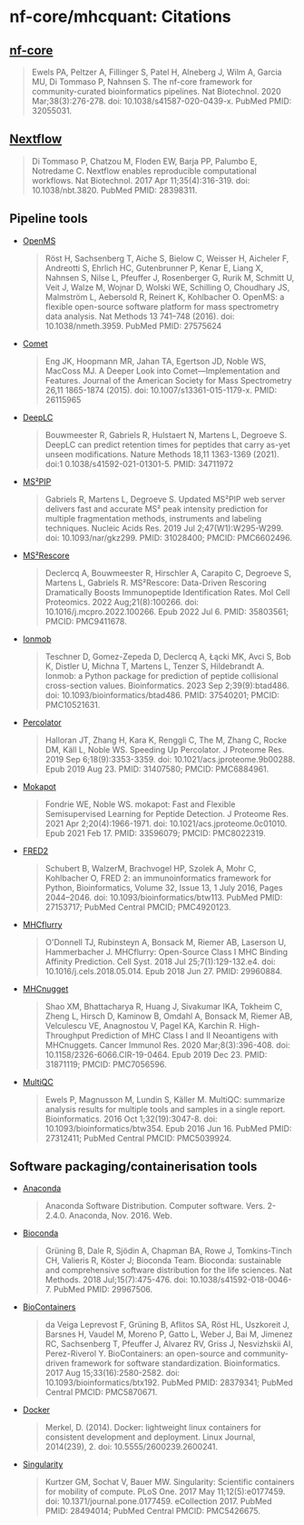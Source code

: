 # nf-core/mhcquant: Citations

## [nf-core](https://pubmed.ncbi.nlm.nih.gov/32055031/)

> Ewels PA, Peltzer A, Fillinger S, Patel H, Alneberg J, Wilm A, Garcia MU, Di Tommaso P, Nahnsen S. The nf-core framework for community-curated bioinformatics pipelines. Nat Biotechnol. 2020 Mar;38(3):276-278. doi: 10.1038/s41587-020-0439-x. PubMed PMID: 32055031.

## [Nextflow](https://pubmed.ncbi.nlm.nih.gov/28398311/)

> Di Tommaso P, Chatzou M, Floden EW, Barja PP, Palumbo E, Notredame C. Nextflow enables reproducible computational workflows. Nat Biotechnol. 2017 Apr 11;35(4):316-319. doi: 10.1038/nbt.3820. PubMed PMID: 28398311.

## Pipeline tools

- [OpenMS](https://pubmed.ncbi.nlm.nih.gov/27575624/)

  > Röst H, Sachsenberg T, Aiche S, Bielow C, Weisser H, Aicheler F, Andreotti S, Ehrlich HC, Gutenbrunner P, Kenar E, Liang X, Nahnsen S, Nilse L, Pfeuffer J, Rosenberger G, Rurik M, Schmitt U, Veit J, Walze M, Wojnar D, Wolski WE, Schilling O, Choudhary JS, Malmström L, Aebersold R, Reinert K, Kohlbacher O. OpenMS: a flexible open-source software platform for mass spectrometry data analysis. Nat Methods 13 741–748 (2016). doi: 10.1038/nmeth.3959. PubMed PMID: 27575624

- [Comet](https://pubmed.ncbi.nlm.nih.gov/26115965/)

  > Eng JK, Hoopmann MR, Jahan TA, Egertson JD, Noble WS, MacCoss MJ. A Deeper Look into Comet—Implementation and Features. Journal of the American Society for Mass Spectrometry 26,11  1865-1874 (2015). doi: 10.1007/s13361-015-1179-x. PMID: 26115965

- [DeepLC](https://pubmed.ncbi.nlm.nih.gov/34711972/)
  > Bouwmeester R, Gabriels R, Hulstaert N, Martens L, Degroeve S. DeepLC can predict retention times for peptides that carry as-yet unseen modifications. Nature Methods 18,11 1363-1369 (2021). doi:1 0.1038/s41592-021-01301-5. PMID: 34711972

- [MS²PIP](https://pubmed.ncbi.nlm.nih.gov/31028400/)
  > Gabriels R, Martens L, Degroeve S. Updated MS²PIP web server delivers fast and accurate MS² peak intensity prediction for multiple fragmentation methods, instruments and labeling techniques. Nucleic Acids Res. 2019 Jul 2;47(W1):W295-W299. doi: 10.1093/nar/gkz299. PMID: 31028400; PMCID: PMC6602496.

- [MS²Rescore](https://pubmed.ncbi.nlm.nih.gov/35803561/)
  > Declercq A, Bouwmeester R, Hirschler A, Carapito C, Degroeve S, Martens L, Gabriels R. MS²Rescore: Data-Driven Rescoring Dramatically Boosts Immunopeptide Identification Rates. Mol Cell Proteomics. 2022 Aug;21(8):100266. doi: 10.1016/j.mcpro.2022.100266. Epub 2022 Jul 6. PMID: 35803561; PMCID: PMC9411678.

- [Ionmob](https://pubmed.ncbi.nlm.nih.gov/37540201/)
  > Teschner D, Gomez-Zepeda D, Declercq A, Łącki MK, Avci S, Bob K, Distler U, Michna T, Martens L, Tenzer S, Hildebrandt A. Ionmob: a Python package for prediction of peptide collisional cross-section values. Bioinformatics. 2023 Sep 2;39(9):btad486. doi: 10.1093/bioinformatics/btad486. PMID: 37540201; PMCID: PMC10521631.

- [Percolator](https://pubmed.ncbi.nlm.nih.gov/31407580/)
  > Halloran JT, Zhang H, Kara K, Renggli C, The M, Zhang C, Rocke DM, Käll L, Noble WS. Speeding Up Percolator. J Proteome Res. 2019 Sep 6;18(9):3353-3359. doi: 10.1021/acs.jproteome.9b00288. Epub 2019 Aug 23. PMID: 31407580; PMCID: PMC6884961.

- [Mokapot](https://pubmed.ncbi.nlm.nih.gov/33596079/)
  > Fondrie WE, Noble WS. mokapot: Fast and Flexible Semisupervised Learning for Peptide Detection. J Proteome Res. 2021 Apr 2;20(4):1966-1971. doi: 10.1021/acs.jproteome.0c01010. Epub 2021 Feb 17. PMID: 33596079; PMCID: PMC8022319.

- [FRED2](https://pubmed.ncbi.nlm.nih.gov/27153717/)

  > Schubert B, WalzerM, Brachvogel HP, Szolek A, Mohr C, Kohlbacher O, FRED 2: an immunoinformatics framework for Python, Bioinformatics, Volume 32, Issue 13, 1 July 2016, Pages 2044–2046. doi: 10.1093/bioinformatics/btw113. PubMed PMID: 27153717; PubMed Central PMCID; PMC4920123.

- [MHCflurry](https://pubmed.ncbi.nlm.nih.gov/27153717/)

  > O'Donnell TJ, Rubinsteyn A, Bonsack M, Riemer AB, Laserson U, Hammerbacher J. MHCflurry: Open-Source Class I MHC Binding Affinity Prediction. Cell Syst. 2018 Jul 25;7(1):129-132.e4. doi: 10.1016/j.cels.2018.05.014. Epub 2018 Jun 27. PMID: 29960884.

- [MHCnugget](https://pubmed.ncbi.nlm.nih.gov/27153717/)

  > Shao XM, Bhattacharya R, Huang J, Sivakumar IKA, Tokheim C, Zheng L, Hirsch D, Kaminow B, Omdahl A, Bonsack M, Riemer AB, Velculescu VE, Anagnostou V, Pagel KA, Karchin R. High-Throughput Prediction of MHC Class I and II Neoantigens with MHCnuggets. Cancer Immunol Res. 2020 Mar;8(3):396-408. doi: 10.1158/2326-6066.CIR-19-0464. Epub 2019 Dec 23. PMID: 31871119; PMCID: PMC7056596.

- [MultiQC](https://pubmed.ncbi.nlm.nih.gov/27312411/)

  > Ewels P, Magnusson M, Lundin S, Käller M. MultiQC: summarize analysis results for multiple tools and samples in a single report. Bioinformatics. 2016 Oct 1;32(19):3047-8. doi: 10.1093/bioinformatics/btw354. Epub 2016 Jun 16. PubMed PMID: 27312411; PubMed Central PMCID: PMC5039924.

## Software packaging/containerisation tools

- [Anaconda](https://anaconda.com)

  > Anaconda Software Distribution. Computer software. Vers. 2-2.4.0. Anaconda, Nov. 2016. Web.

- [Bioconda](https://pubmed.ncbi.nlm.nih.gov/29967506/)

  > Grüning B, Dale R, Sjödin A, Chapman BA, Rowe J, Tomkins-Tinch CH, Valieris R, Köster J; Bioconda Team. Bioconda: sustainable and comprehensive software distribution for the life sciences. Nat Methods. 2018 Jul;15(7):475-476. doi: 10.1038/s41592-018-0046-7. PubMed PMID: 29967506.

- [BioContainers](https://pubmed.ncbi.nlm.nih.gov/28379341/)

  > da Veiga Leprevost F, Grüning B, Aflitos SA, Röst HL, Uszkoreit J, Barsnes H, Vaudel M, Moreno P, Gatto L, Weber J, Bai M, Jimenez RC, Sachsenberg T, Pfeuffer J, Alvarez RV, Griss J, Nesvizhskii AI, Perez-Riverol Y. BioContainers: an open-source and community-driven framework for software standardization. Bioinformatics. 2017 Aug 15;33(16):2580-2582. doi: 10.1093/bioinformatics/btx192. PubMed PMID: 28379341; PubMed Central PMCID: PMC5870671.

- [Docker](https://dl.acm.org/doi/10.5555/2600239.2600241)

  > Merkel, D. (2014). Docker: lightweight linux containers for consistent development and deployment. Linux Journal, 2014(239), 2. doi: 10.5555/2600239.2600241.

- [Singularity](https://pubmed.ncbi.nlm.nih.gov/28494014/)

  > Kurtzer GM, Sochat V, Bauer MW. Singularity: Scientific containers for mobility of compute. PLoS One. 2017 May 11;12(5):e0177459. doi: 10.1371/journal.pone.0177459. eCollection 2017. PubMed PMID: 28494014; PubMed Central PMCID: PMC5426675.
